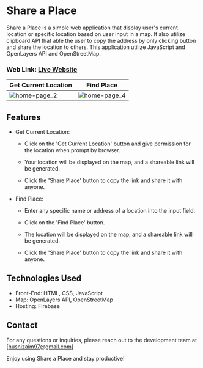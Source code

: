 # Share a Place

Share a Place  is a simple web application that display user's current location or specific location based on user input in a map. It also utilize clipboard API that able the user to copy the address by only clicking button and share the location to others. This application utilize JavaScript and OpenLayers API and OpenStreetMap.

### Web Link: [Live Website](https://share-my-place-bb9f9.web.app/)

|  Get Current Location                             |  Find Place                               |
|-----------------------------------------|-----------------------------------------|
| ![home-page_2](https://github.com/zaimabdullah/Share-My-Place/assets/36534973/a9e2df44-b4ed-4c21-bc86-321887736b81) | ![home-page_4](https://github.com/zaimabdullah/Share-My-Place/assets/36534973/6c7d20c2-5aca-4ec5-abc7-14954e40ca07) |

## Features

- Get Current Location:

  - Click on the 'Get Current Location' button and give permission for the location when prompt by browser.

  - Your location will be displayed on the map, and a shareable link will be generated.

  - Click the 'Share Place' button to copy the link and share it with anyone.

- Find Place:

  - Enter any specific name or address of a location into the input field.

  - Click on the 'Find Place' button.

  - The location will be displayed on the map, and a shareable link will be generated.

  - Click the 'Share Place' button to copy the link and share it with anyone.

## Technologies Used

- Front-End: HTML, CSS, JavaScript
- Map: OpenLayers API, OpenStreetMap
- Hosting: Firebase     

## Contact

For any questions or inquiries, please reach out to the development team at [husnizaim97@gmail.com]

Enjoy using Share a Place and stay productive!
